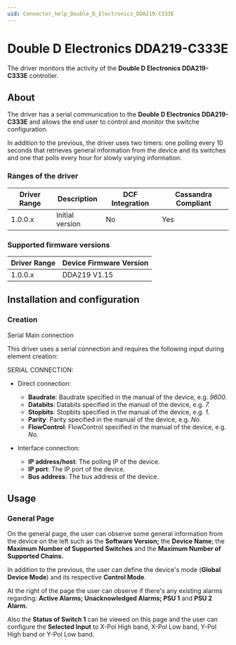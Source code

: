 ```yaml
---
uid: Connector_help_Double_D_Electronics_DDA219-C333E
---
```


# Double D Electronics DDA219-C333E

The driver monitors the activity of the **Double D Electronics DDA219-C333E** controller.

## About

The driver has a serial communication to the **Double D Electronics **DDA219-C333E**** and allows the end user to control and monitor the switche configuration.

In addition to the previous, the driver uses two timers: one polling every 10 seconds that retrieves general information from the device and its switches and one that polls every hour for slowly varying information.

### Ranges of the driver

| **Driver Range** | **Description** | **DCF Integration** | **Cassandra Compliant** |
|------------------|-----------------|---------------------|-------------------------|
| 1.0.0.x          | Initial version | No                  | Yes                     |

### Supported firmware versions

| **Driver Range** | **Device Firmware Version** |
|------------------|-----------------------------|
| 1.0.0.x          | DDA219 V1.15                |

## Installation and configuration

### Creation

Serial Main connection

This driver uses a serial connection and requires the following input during element creation:

SERIAL CONNECTION:

- Direct connection:

  - **Baudrate**: Baudrate specified in the manual of the device, e.g. *9600.*
  - **Databits**: Databits specified in the manual of the device, e.g. *7.*
  - **Stopbits**: Stopbits specified in the manual of the device, e.g. *1.*
  - **Parity**: Parity specified in the manual of the device, e.g. *No.*
  - **FlowControl**: FlowControl specified in the manual of the device, e.g. *No.*

- Interface connection:

  - **IP address/host**: The polling IP of the device.
  - **IP port**: The IP port of the device.
  - **Bus address**: The bus address of the device.

## Usage

### General Page

On the general page, the user can observe some general information from the device on the left such as the **Software Version;** the **Device** **Name**; the **Maximum** **Number of Supported Switches** and the ****Maximum** **Number of Supported Chains**.**

In addition to the previous, the user can define the device's mode (**Global Device Mode**) and its respective **Control Mode**.

At the right of the page the user can observe if there's any existing alarms regarding: **Active Alarms; Unacknowledged Alarms; PSU 1** and **PSU 2 Alarm.**

Also the **Status of Switch 1** can be viewed on this page and the user can configure the **Selected Input** to X-Pol High band, X-Pol Low band, Y-Pol High band or Y-Pol Low band.
